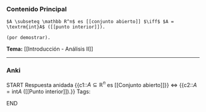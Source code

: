 ### Contenido Principal

```ad-proposition
$A \subseteq \mathbb R^n$ es [[conjunto abierto]] $\iff$ $A = \textrm{int}A$ ([[punto interior]]).
```

```ad-proof
(por demostrar).
```

**Tema:** [[Introducción - Análisis II]]

---
### Anki

START
Respuesta anidada
{{c1::$A \subseteq \mathbb R^n$ es [[Conjunto abierto]]}} $\iff$ {{c2::$A = \textrm{int}A$ ([[Punto interior]]).}}
Tags:
<!--ID: 1727083427828-->
END
